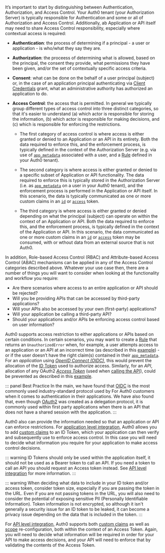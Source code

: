 It’s important to start by distinguishing between Authentication, Authorization, and Access Control. Your Auth0 tenant (your Authorization Server) is typically responsible for Authentication and some or all of Authorization and Access Control. Additionally, ab Application or API itself may need to share Access Control responsibility, especially where contextual access is required: 

* **Authentication**: the process of determining if a principal - a user or application - is who/what they say they are.
* **Authorization**: the proceess of determining what is allowed, based on the principal, the consent they provide, what permissions they have been given, and/or the set of contextually specific access criteria.
* **Consent**: what can be done on the behalf of a user principal (subject) or, in the case of an application principal authenticating via [Client Credentials](/flows/concepts/client-credentials) grant, what an administrative authority has authorized an application to do.
* **Access Control**: the access that is permitted. In general we typically group different types of access control into three distinct categories, so that it's easier to understand (a) which actor is responsible for storing the information, (b) which actor is responsible for making decisions, and (c) which is responsible for enforcing the restrictions. 
  
  * The first category of access control is where access is either granted or denied to an Application or an API in its entirety. Both the data required to enforce this, and the enforcement process, is typically defined in the context of the Authorization Server (e.g. via use of [`app_metadata`](/users/concepts/overview-user-metadata) associated with a user, and a [Rule](/rules) defined in your Auth0 tenant).
    
  * The second category is where access is either granted or denied to a specific subset of Application or API functionality. The data required to enforce this is typically stored in the Authorization Server (i.e. as [`app_metadata`](/users/concepts/overview-user-metadata) on a user in your Auth0 tenant), and the enforcement process is performed in the Application or API itself. In this scenario, the data is typically communicated as one or more custom claims in an [`id`](/tokens/id-token) or [`access`](/tokens/overview-access-tokens) token.
    
  * The third category is where access is either granted or denied depending on what the principal (subject) can operate on within the context of an Application or API. Both the data required to enforce this, and the enforcement process, is typically defined in the context of the Application or API. In this scenario, the data communicated as one or more custom claims in an [`id`](/tokens/id-token) or [`access`](/tokens/overview-access-tokens) token may be consumed, with or wthout data from an external source that is not Auth0.

In addition, Role-based Access Control (RBAC) and Attribute-based Access Control (ABAC) mechanisms can be applied in any of the Access Control categories described above. Whatever your use case then, there are a number of things you will want to consider when looking at the functionality and workflow you require:

* Are there scenarios where access to an entire application or API should be rejected?
* Will you be providing APIs that can be accessed by third-party applications?
* Will your APIs also be accessed by your own (first-party) applications?
* Will your application be calling a third-party API?
* Should your applications and/or APIs be enforcing access control based on user information?
 
Auth0 supports access restriction to either applications or APIs based on certain conditions. In certain scenarios, you may want to create a [Rule](/rules) that returns an `UnauthorizedError` when, for example, a user attempts access to an application or an API at an incorrect time (as described in this [example](/authorization/concepts/sample-use-cases-rules#allow-access-only-on-weekdays-for-a-specific-application)) - or if the user doesn’t have the right claim(s) contained in their [`app_metadata`](/users/concepts/overview-user-metadata). For an _application_ using <dfn data-key="openid">[OpenID Connect (OIDC)](/protocols/oidc)</dfn>, this would prevent the allocation of the [ID Token](/tokens/id-token) used to authorize access. Similarly, for an _API_, allocation of any OAuth2 <dfn data-key="Access Token">[Access Token](/tokens/overview-access-tokens)</dfn> (used when [calling the API](/api-auth/why-use-access-tokens-to-secure-apis)), could be prevented as described in this [example](/api-auth/restrict-access-api#example-deny-access-to-anyone-calling-the-api).

::: panel Best Practice
In the main, we have found that [OIDC](/protocols/oidc) is the most commonly used industry-standard protocol used by For Auth0 customers when it comes to authentication in their applications. We have also found that, even though [OAuth2](protocols/oauth2) was created as a delegation protocol, it is commonly used within first party applications when there is an API that does not have a shared session with the application.
:::

Auth0 also can provide the information needed so that an application or API can enforce restrictions. For [application level integration](#application-integration), Auth0 allows you to add [custom claims](#id-token-claims) to an ID Token, which your application can then verify and subsequently use to enforce access control. In this case you will need to decide what information you require for your application to make access control decisions.

::: warning
ID Tokens should only be used within the application itself, it should not be used as a Bearer token to call an API.  If you need a token to call an API you should request an Access token instead.  See [API level integration](#api-integration) for more information.
:::

::: warning
When deciding what data to include in your ID token and/or access token, consider token size, especially if you are passing the token in the URL. Even if you are not passing tokens in the URL, you will also need to consider the potential of exposing sensitive PII (Personally Identifiable Information). Token information is not encrypted, so although it isn't generally a security issue for an ID token to be leaked, it can become a privacy issue depending on the data that is included in the token.
:::

For [API level integration](#api-integration), Auth0 supports both [custom claims](#access-token-claims) as well as [scope](#access-token-scopes) re-configuration, both within the context of an Access Token. Again, you will need to decide what information will be required in order for your API to make access decisions, and your API will need to enforce that by validating the contents of the Access Token.
